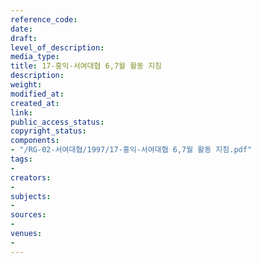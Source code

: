 ```yaml
---
reference_code: 
date: 
draft: 
level_of_description: 
media_type: 
title: 17-홍익-서여대협 6,7월 활동 지침
description: 
weight: 
modified_at: 
created_at: 
link: 
public_access_status: 
copyright_status: 
components:
- "/RG-02-서여대협/1997/17-홍익-서여대협 6,7월 활동 지침.pdf"
tags:
- 
creators:
- 
subjects:
- 
sources:
- 
venues:
- 
---
```

